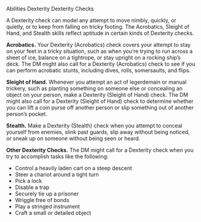 Abilities
Dexterity
Dexterity Checks
<p>
  A Dexterity check can model any attempt to move nimbly, quickly, or quietly, or to keep from falling on tricky footing. The Acrobatics, Sleight of Hand, and Stealth skills reflect aptitude in certain kinds of Dexterity checks.
</p>
<p>
  <strong>Acrobatics.</strong> Your Dexterity (Acrobatics) check covers your attempt to stay on your feet in a tricky situation, such as when you’re trying to run across a sheet of ice, balance on a tightrope, or stay upright on a rocking ship’s deck. The DM might also call for a Dexterity (Acrobatics) check to see if you can perform acrobatic stunts, including dives, rolls, somersaults, and flips.
</p>
<p>
  <strong>Sleight of Hand.</strong> Whenever you attempt an act of legerdemain or manual trickery, such as planting something on someone else or concealing an object on your person, make a Dexterity (Sleight of Hand) check. The DM might also call for a Dexterity (Sleight of Hand) check to determine whether you can lift a coin purse off another person or slip something out of another person’s pocket.
</p>
<p>
  <strong>Stealth.</strong> Make a Dexterity (Stealth) check when you attempt to conceal yourself from enemies, slink past guards, slip away without being noticed, or sneak up on someone without being seen or heard.
</p>
<p>
  <strong>Other Dexterity Checks.</strong> The DM might call for a Dexterity check when you try to accomplish tasks like the following:
</p>
<ul>
  <li>Control a heavily laden cart on a steep descent</li>
  <li>Steer a chariot around a tight turn</li>
  <li>Pick a lock</li>
  <li>Disable a trap</li>
  <li>Securely tie up a prisoner</li>
  <li>Wriggle free of bonds</li>
  <li>Play a stringed instrument</li>
  <li>Craft a small or detailed object</li>
</ul>